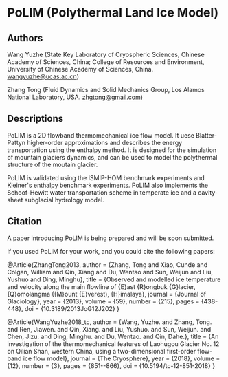 # PoLIM (Polythermal Land Ice Model)

## Authors
Wang Yuzhe (State Key Laboratory of Cryospheric Sciences, Chinese Academy of Sciences, China; College of Resources and Environment, University of Chinese Academy of Sciences, China. wangyuzhe@ucas.ac.cn)

Zhang Tong (Fluid Dynamics and Solid Mechanics Group, Los Alamos National Laboratory, USA. zhgtong@gmail.com)

## Descriptions
PoLIM is a 2D flowband thermomechanical ice flow model. It uese Blatter-Pattyn higher-order approximations and describes the energy transportation using the enthalpy method. It is designed for the simulation of mountain glaciers dynamics, and can be used to model the polythermal structure of the moutain glacier.

PoLIM is validated using the ISMIP-HOM benchmark experiments and Kleiner's enthalpy benchmark experiments. PoLIM also implements the Schoof-Hewitt water transportation scheme in temperate ice and a cavity-sheet subglacial hydrology model.

## Citation
A paper introducing PoLIM is being prepared and will be soon submitted.

If you used PoLIM for your work, and you could cite the following papers:

@Article{ZhangTong2013,
  author  = {Zhang, Tong and Xiao, Cunde and Colgan, William and Qin, Xiang and Du, Wentao and Sun, Weijun and Liu, Yushuo and Ding, Minghu},
  title   = {Observed and modelled ice temperature and velocity along the main flowline of {E}ast {R}ongbuk {G}lacier, {Q}omolangma ({M}ount {E}verest), {H}imalaya},
  journal = {Journal of Glaciology},
  year    = {2013},
  volume  = {59},
  number  = {215},
  pages   = {438-448},
  doi     = {10.3189/2013JoG12J202}
}

@Article{WangYuzhe2018_tc,
  author  = {Wang, Yuzhe. and Zhang, Tong. and Ren, Jiawen. and Qin, Xiang. and Liu, Yushuo. and Sun, Weijun. and Chen, Jizu. and Ding, Minghu. and Du, Wentao. and Qin, Dahe.},
  title   = {An investigation of the thermomechanical features of Laohugou Glacier No. 12 on Qilian Shan, western China, using a two-dimensional first-order flow-band ice flow model},
  journal = {The Cryosphere},
  year    = {2018},
  volume  = {12},
  number  = {3},
  pages   = {851--866},
  doi     = {10.5194/tc-12-851-2018}
}
